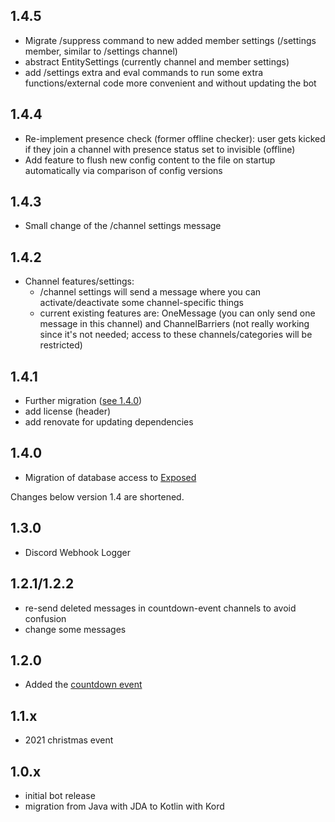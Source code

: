 ## 1.4.5

- Migrate /suppress command to new added member settings (/settings member, similar to /settings channel)
- abstract EntitySettings (currently channel and member settings)
- add /settings extra and eval commands to run some extra functions/external code more convenient and without updating
  the bot

## 1.4.4

- Re-implement presence check (former offline checker): user gets kicked if they join a channel with presence status set
  to invisible (offline)
- Add feature to flush new config content to the file on startup automatically via comparison of config versions

## 1.4.3

- Small change of the /channel settings message

## 1.4.2

- Channel features/settings:
  - /channel settings will send a message where you can activate/deactivate some channel-specific things
  - current existing features are: OneMessage (you can only send one message in this channel) and ChannelBarriers (not
    really working since it's not needed; access to these channels/categories will be restricted)

## 1.4.1

- Further migration ([see 1.4.0](#1.4.0))
- add license (header)
- add renovate for updating dependencies

## 1.4.0

- Migration of database access to [Exposed](https://github.com/JetBrains/Exposed)

Changes below version 1.4 are shortened.

## 1.3.0

- Discord Webhook Logger

## 1.2.1/1.2.2

- re-send deleted messages in countdown-event channels to avoid confusion
- change some messages

## 1.2.0

- Added the [countdown event](https://github.com/JvstvsHD/FoxesBot/blob/master/docs/countdown-event.md)

## 1.1.x

- 2021 christmas event

## 1.0.x

- initial bot release
- migration from Java with JDA to Kotlin with Kord